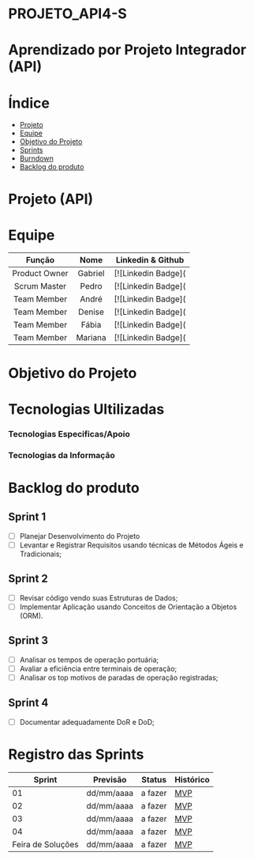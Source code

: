 # PROJETO_API4-S

# Aprendizado por Projeto Integrador (API)

# Índice

* [Projeto](#projeto- (API))
* [Equipe](#equipe)
* [Objetivo do Projeto](#objetivo-do-projeto)
* [Sprints](#Sprints)
* [Burndown](#Burndow)
* [Backlog do produto](#Backlog-do-produto)

# Projeto (API)
# Equipe

| Função         | Nome                                       |       Linkedin & Github                                    |
| :-------------:| :-----------------------------------------:| :---------------------------------------------------------:|
| Product Owner  | Gabriel | [![Linkedin Badge](
| Scrum Master   | Pedro   | [![Linkedin Badge](
| Team Member    | André   | [![Linkedin Badge](
| Team Member    | Denise  | [![Linkedin Badge](
| Team Member    | Fábia   | [![Linkedin Badge](
| Team Member    | Mariana | [![Linkedin Badge](

# Objetivo do Projeto


# Tecnologias Ultilizadas

### Tecnologias Especificas/Apoio


### Tecnologias da Informação

# Backlog do produto

## Sprint 1
- [ ] Planejar Desenvolvimento do Projeto
- [ ] Levantar e Registrar Requisitos usando técnicas de Métodos Ágeis e Tradicionais;

## Sprint 2
- [ ] Revisar código vendo suas Estruturas de Dados;
- [ ] Implementar Aplicação usando Conceitos de Orientação a Objetos (ORM).

## Sprint 3
- [ ] Analisar os tempos de operação portuária;
- [ ] Avaliar a eficiência entre terminais de operação;
- [ ] Analisar os top motivos de paradas de operação registradas;
    
## Sprint 4
- [ ] Documentar adequadamente DoR e DoD;

# Registro das Sprints

Sprint | Previsão | Status | Histórico |
|------|----------|--------|-----------|
|01    |dd/mm/aaaa| a fazer| [MVP](https://) |
|02    |dd/mm/aaaa| a fazer| [MVP](https://) |
|03    |dd/mm/aaaa| a fazer| [MVP](https://) |
|04    |dd/mm/aaaa| a fazer| [MVP](https://) |
|Feira de Soluções|dd/mm/aaaa|a fazer| [MVP](https://) |
